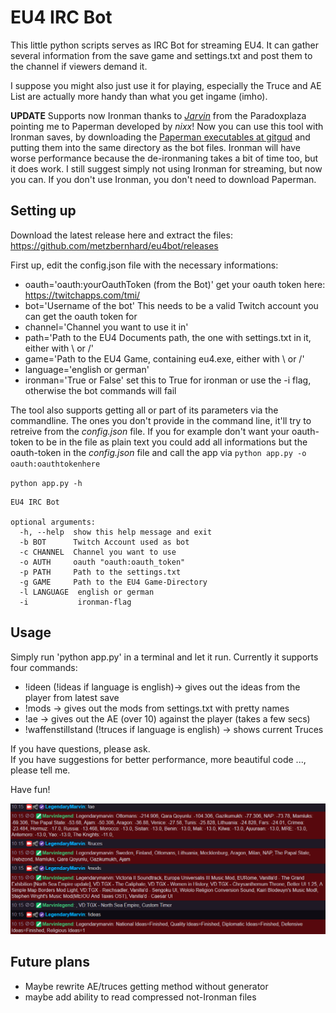 # EU4 IRC Bot

This little python scripts serves as IRC Bot for streaming EU4. It can gather several information from the save game and settings.txt and post them to the channel if viewers demand it. 

I suppose you might also just use it for playing, especially the Truce and AE List are actually more handy than what you get ingame (imho). 

**UPDATE** Supports now Ironman thanks to [*Jarvin*](https://forum.paradoxplaza.com/forum/index.php?threads/reading-ironman-saves-i-made-an-eu4-irc-bot.1111530/) from the Paradoxplaza pointing me to Paperman developed by *nixx*! Now you can use this tool with Ironman saves, by downloading the [Paperman executables at gitgud](https://gitgud.io/nixx/paperman) and putting them into the same directory as the bot files. Ironman will have worse performance because the de-ironmaning takes a bit of time too, but it does work. I still suggest simply not using Ironman for streaming, but now you can. If you don't use Ironman, you don't need to download Paperman. 


## Setting up

Download the latest release here and extract the files: https://github.com/metzbernhard/eu4bot/releases

First up, edit the config.json file with the necessary informations: 
* oauth='oauth:yourOauthToken (from the Bot)' get your oauth token here: https://twitchapps.com/tmi/
* bot='Username of the bot' This needs to be a valid Twitch account you can get the oauth token for
* channel='Channel you want to use it in'
* path='Path to the EU4 Documents path, the one with settings.txt in it, either with \\ or /'
* game='Path to the EU4 Game, containing eu4.exe, either with \\ or /'
* language='english or german'
* ironman='True or False' set this to True for ironman or use the -i flag, otherwise the bot commands will fail

The tool also supports getting all or part of its parameters via the commandline. The ones you don't provide in the command line, it'll try to retreive from the *config.json* file. If you for example don't want your oauth-token to be in the file as plain text you could add all informations but the oauth-token in the *config.json* file and call the app via `python app.py -o oauth:oauthtokenhere`
  
`python app.py -h`

```
EU4 IRC Bot

optional arguments:
  -h, --help  show this help message and exit
  -b BOT      Twitch Account used as bot
  -c CHANNEL  Channel you want to use
  -o AUTH     oauth "oauth:oauth_token"
  -p PATH     Path to the settings.txt
  -g GAME     Path to the EU4 Game-Directory 
  -l LANGUAGE  english or german
  -i           ironman-flag

```


## Usage

Simply run 'python app.py' in a terminal and let it run. Currently it supports four commands:

* !ideen (!ideas if language is english)-> gives out the ideas from the player from latest save
* !mods -> gives out the mods from settings.txt with pretty names
* !ae -> gives out the AE (over 10) against the player (takes a few secs) 
* !waffenstillstand (!truces if language is english) -> shows current Truces

If you have questions, please ask.   
If you have suggestions for better performance, more beautiful code ..., please tell me. 

Have fun! 

![example](https://github.com/metzbernhard/eu4bot/blob/master/screen1.png)

## Future plans

* Maybe rewrite AE/truces getting method without generator
* maybe add ability to read compressed not-Ironman files
